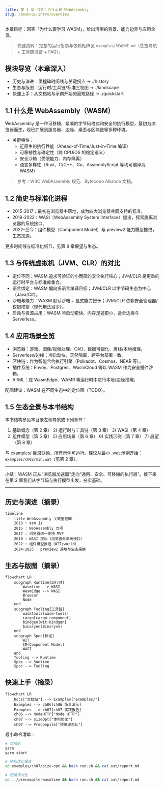 ```yaml
---
title: 第 1 章 引言：为什么是 WebAssembly
slug: /book/01-intro/overview
---
```


本章目标：回答「为什么要学习 WASM」，给出清晰的背景、能力边界与应用全景。

> 快速跳转：完整的运行指南与依赖矩阵见 `examples/README.md`（总览导航 + 工具链准备 + FAQ）。

## 模块导览（本章深入）

- 历史与演进：里程碑时间线与关键拐点 → ./history
- 生态与版图：运行时/工具链/标准三视图 → ./landscape
- 快速上手：从文档站与示例开始的最短路径 → ./quickstart

## 1.1 什么是 WebAssembly（WASM）

WebAssembly 是一种可移植、紧凑的字节码格式和安全的执行模型，最初为浏览器而生，现已扩展到服务器、边缘、桌面与区块链等多种环境。

- 关键特性：
	- 近原生的执行性能（Ahead-of-Time/Just-in-Time 编译）
	- 可移植性与确定性（跨 CPU/OS 的稳定语义）
	- 安全沙箱（受限能力、内存隔离）
	- 语言多样性（Rust、C/C++、Go、AssemblyScript 等均可编译为 WASM）

> 参考：W3C WebAssembly 规范、Bytecode Alliance 文档。

## 1.2 简史与标准化进程

- 2015-2017：最初在浏览器中落地，成为四大浏览器共同支持的标准。
- 2019-2022：WASI（WebAssembly System Interface）提出，探索脱离浏览器的系统接口。
- 2022-至今：组件模型（Component Model）与 preview2 能力模型推进，生态加速。

更多时间线与标准化细节，见第 8 章展望与生态。

## 1.3 与传统虚拟机（JVM、CLR）的对比

- 定位不同：WASM 追求可验证的小而简的安全执行核心；JVM/CLR 是更重的运行时平台与标准库集合。
- 语言绑定：WASM 偏向多语言编译目标；JVM/CLR 以字节码生态为中心（Java/C#）。
- 沙箱与能力：WASM 默认沙箱 + 显式能力授予；JVM/CLR 依赖安全管理器/权限模型（现代用法减少）。
- 启动与资源占用：WASM 冷启动更快、内存足迹更小，适合边缘与 Serverless。

## 1.4 应用场景全览

- 浏览器：游戏、图像/视频处理、CAD、数据可视化、离线/本地推理。
- Serverless/边缘：冷启动快，天然隔离，跨平台部署一致。
- 区块链：作为智能合约执行引擎（Polkadot、Cosmos、NEAR 等）。
- 插件系统：Envoy、Postgres、WasmCloud 等以 WASM 作为安全插件沙箱。
- AI/ML：在 WasmEdge、WAMR 等运行时中进行本地/边缘推理。

配图建议：WASM 在不同生态中的定位图（TODO）。

## 1.5 生态全景与本书结构

本书结构参见本目录左侧导航或下列章节：

1) 基础概念（第 2 章）  2) 运行时与工具链（第 3 章）  3) WASI（第 4 章）
4) 组件模型（第 5 章）  5) 应用场景（第 6 章）  6) 实践示例（第 7 章）  7) 展望（第 8 章）

与 examples/ 目录联动，所有示例可运行。建议从最小 .wat 示例开始：`examples/ch02/min.wat`（见第 2 章）。

---

小结：WASM 正从“浏览器加速器”走向“通用、安全、可移植的执行层”。接下来在第 2 章我们从字节码与执行模型出发，夯实基础。

---

## 历史与演进（摘录）

```mermaid
timeline
	title WebAssembly 关键里程碑
	2013 : asm.js
	2015 : WebAssembly 立项
	2017 : 浏览器统一支持 MVP
	2019 : WASI 提出（浏览器外系统接口）
	2022 : 组件模型推进（WIT/world）
	2024-2025 : preview2 落地与生态采纳
```

## 生态与版图（摘录）

```mermaid
flowchart LR
	subgraph Runtime[运行时]
		Wasmtime --> WASI
		WasmEdge --> WASI
		Browser
		Node
	end
	subgraph Tooling[工具链]
		wasmtools[wasm-tools]
		cargo[cargo-component]
		bindgen[wit-bindgen]
		binaryen[Binaryen]
	end
	subgraph Spec[标准]
		WIT
		CM[Component Model]
		WASI
	end
	Tooling --> Runtime
	Spec --> Runtime
	Spec --> Tooling
```

## 快速上手（摘录）

```mermaid
flowchart LR
	Docs["文档站"] --> Examples["examples/"]
	Examples --> ch06[ch06 场景演示]
	Examples --> ch07[ch07 实践报告]
	ch06 --> NodeHTTP["Node HTTP"]
	ch07 --> SizeOpt["体积优化"]
	ch07 --> Precompile["预编译对比"]
```

最小命令清单：

```bash
# 文档站
yarn
yarn start

# 体积优化报告
cd examples/ch07/size-opt && bash run.sh && cat out/report.md

# 预编译对比
cd ../precompile-wasmtime && bash run.sh && cat out/report.md
```
